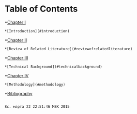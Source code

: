Table of Contents 
=================

*[Chapter I](#chapter1)

	*[Introduction](#introduction)

*[Chapter II](#chapterII)

	*[Review of Related Literature](#reviewofrelatedliterature)

*[Chapter III](#chapterIII)

	*[Technical Background](#technicalbackground)

*[Chapter IV](#chapterIV)

	*[Methodology](#methodology)

*[Bibliography](#bibliography)

                                                                                                                                             Вс. марта 22 22:51:46 MSK 2015




